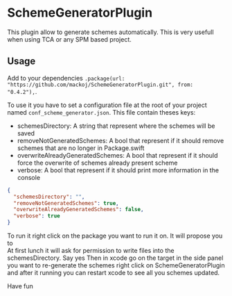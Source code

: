 # SchemeGeneratorPlugin

This plugin allow to generate schemes automatically. 
This is very usefull when using TCA or any SPM based project.

## Usage

Add to your dependencies `.package(url: "https://github.com/mackoj/SchemeGeneratorPlugin.git", from: "0.4.2"),`.

To use it you have to set a configuration file at the root of your project named `conf_scheme_generator.json`.
This file contain theses keys:
- schemesDirectory: A string that represent where the schemes will be saved
- removeNotGeneratedSchemes: A bool that represent if it should remove schemes that are no longer in Package.swift
- overwriteAlreadyGeneratedSchemes: A bool that represent if it should force the overwrite of schemes already present scheme
- verbose: A bool that represent if it should print more information in the console
```json
{
  "schemesDirectory": "",
  "removeNotGeneratedSchemes": true,
  "overwriteAlreadyGeneratedSchemes": false,
  "verbose": true
}
```

To run it right click on the package you want to run it on.
It will propose you to  
At first lunch it will ask for permission to write files into the schemesDirectory. Say yes
Then in xcode go on the target in the side panel you want to re-generate the schemes right click on SchemeGeneratorPlugin and after it running you can restart xcode to see all you schemes updated.

Have fun

